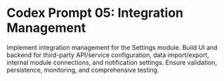 # Codex Prompt 05: Integration Management

Implement integration management for the Settings module. Build UI and backend for third-party API/service configuration, data import/export, internal module connections, and notification settings. Ensure validation, persistence, monitoring, and comprehensive testing.
